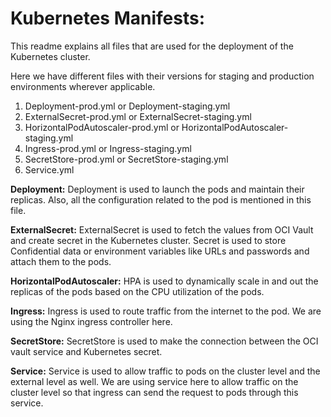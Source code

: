 # Kubernetes Manifests:

This readme explains all files that are used for the deployment of the Kubernetes cluster.

Here we have different files with their versions for staging and production environments wherever applicable.

1. Deployment-prod.yml or Deployment-staging.yml
2. ExternalSecret-prod.yml or ExternalSecret-staging.yml
3. HorizontalPodAutoscaler-prod.yml or HorizontalPodAutoscaler-staging.yml
4. Ingress-prod.yml or Ingress-staging.yml
5. SecretStore-prod.yml or SecretStore-staging.yml
6. Service.yml

**Deployment:**
Deployment is used to launch the pods and maintain their replicas. Also, all the configuration related to the pod is mentioned in this file.

**ExternalSecret:**
ExternalSecret is used to fetch the values from OCI Vault and create secret in the Kubernetes cluster. Secret is used to store Confidential data or environment variables like URLs and passwords and attach them to the pods.

**HorizontalPodAutoscaler:**
HPA is used to dynamically scale in and out the replicas of the pods based on the CPU utilization of the pods.

**Ingress:**
Ingress is used to route traffic from the internet to the pod. We are using the Nginx ingress controller here.

**SecretStore:**
SecretStore is used to make the connection between the OCI vault service and Kubernetes secret. 

**Service:**
Service is used to allow traffic to pods on the cluster level and the external level as well. We are using service here to allow traffic on the cluster level so that ingress can send the request to pods through this service.
